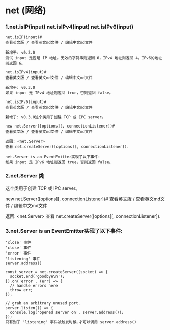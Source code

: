 # net (网络)

### 1.net.isIP(input)   net.isIPv4(input)      net.isIPv6(input)
```
net.isIP(input)#
查看英文版 / 查看英文md文件 / 编辑中文md文件

新增于: v0.3.0
测试 input 是否是 IP 地址。无效的字符串则返回 0，IPv4 地址则返回 4，IPv6的地址则返回 6。

net.isIPv4(input)#
查看英文版 / 查看英文md文件 / 编辑中文md文件

新增于: v0.3.0
如果 input 是 IPv4 地址则返回 true，否则返回 false。

net.isIPv6(input)#
查看英文版 / 查看英文md文件 / 编辑中文md文件

新增于: v0.3.0这个类用于创建 TCP 或 IPC server。

new net.Server([options][, connectionListener])#
查看英文版 / 查看英文md文件 / 编辑中文md文件

返回: <net.Server>
查看 net.createServer([options][, connectionListener]).

net.Server is an EventEmitter实现了以下事件:
如果 input 是 IPv6 地址则返回 true，否则返回 false。
```


### 2.net.Server 类

这个类用于创建 TCP 或 IPC server。

new net.Server([options][, connectionListener])#
查看英文版 / 查看英文md文件 / 编辑中文md文件

返回: <net.Server>
查看 net.createServer([options][, connectionListener]).

### 3.net.Server is an EventEmitter实现了以下事件:
```
'close' 事件
'close' 事件
'error' 事件
'listening' 事件
server.address()

const server = net.createServer((socket) => {
  socket.end('goodbye\n');
}).on('error', (err) => {
  // handle errors here
  throw err;
});

// grab an arbitrary unused port.
server.listen(() => {
  console.log('opened server on', server.address());
});
只有到了 'listening' 事件被触发时候.才可以调用 server.address()
```
